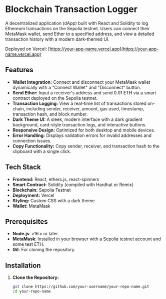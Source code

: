 # Blockchain Transaction Logger

A decentralized application (dApp) built with React and Solidity to log Ethereum transactions on the Sepolia testnet. Users can connect their MetaMask wallet, send Ether to a specified address, and view a detailed transaction history with a modern dark-themed UI.

Deployed on Vercel: [https://your-app-name.vercel.app](https://your-app-name.vercel.app)

## Features

- **Wallet Integration:** Connect and disconnect your MetaMask wallet dynamically with a "Connect Wallet" and "Disconnect" button.
- **Send Ether:** Input a receiver's address and send 0.01 ETH via a smart contract deployed on the Sepolia testnet.
- **Transaction Logging:** View a real-time list of transactions stored on-chain, including sender, receiver, amount, gas used, timestamp, transaction hash, and block number.
- **Dark Theme UI:** A sleek, modern interface with a dark gradient background, card-style transaction logs, and interactive buttons.
- **Responsive Design:** Optimized for both desktop and mobile devices.
- **Error Handling:** Displays validation errors for invalid addresses and connection issues.
- **Copy Functionality:** Copy sender, receiver, and transaction hash to the clipboard with a single click.

## Tech Stack

- **Frontend:** React, ethers.js, react-spinners
- **Smart Contract:** Solidity (compiled with Hardhat or Remix)
- **Blockchain:** Sepolia Testnet
- **Deployment:** Vercel
- **Styling:** Custom CSS with a dark theme
- **Wallet:** MetaMask

## Prerequisites

- **Node.js**: v16.x or later
- **MetaMask**: Installed in your browser with a Sepolia testnet account and some test ETH.
- **Git**: For cloning the repository.

## Installation

1. **Clone the Repository:**
   ```bash
   git clone https://github.com/your-username/your-repo-name.git
   cd your-repo-name
